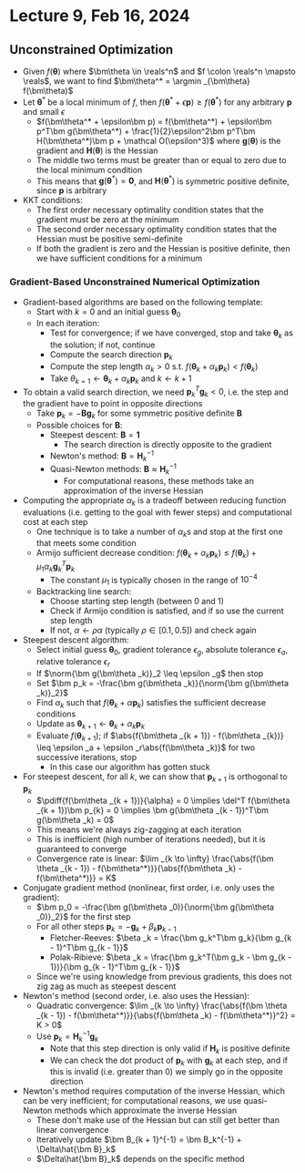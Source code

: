 # Lecture 9, Feb 16, 2024

## Unconstrained Optimization

* Given $f(\bm \theta)$ where $\bm\theta \in \reals^n$ and $f \colon \reals^n \mapsto \reals$, we want to find $\bm\theta^* = \argmin _{\bm\theta} f(\bm\theta)$
* Let $\bm\theta^*$ be a local minimum of $f$, then $f(\bm\theta^* + \epsilon\bm p) \geq f(\bm\theta^*)$ for any arbitrary $\bm p$ and small $\epsilon$
	* $f(\bm\theta^* + \epsilon\bm p) = f(\bm\theta^*) + \epsilon\bm p^T\bm g(\bm\theta^*) + \frac{1}{2}\epsilon^2\bm p^T\bm H(\bm\theta^*)\bm p + \mathcal O(\epsilon^3)$ where $\bm g(\bm\theta)$ is the gradient and $\bm H(\bm\theta)$ is the Hessian
	* The middle two terms must be greater than or equal to zero due to the local minimum condition
	* This means that $\bm g(\bm\theta^*) = \bm 0$, and $\bm H(\bm\theta^*)$ is symmetric positive definite, since $\bm p$ is arbitrary
* KKT conditions:
	* The first order necessary optimality condition states that the gradient must be zero at the minimum
	* The second order necessary optimality condition states that the Hessian must be positive semi-definite
	* If both the gradient is zero and the Hessian is positive definite, then we have sufficient conditions for a minimum

### Gradient-Based Unconstrained Numerical Optimization

* Gradient-based algorithms are based on the following template:
	* Start with $k = 0$ and an initial guess $\bm\theta _0$
	* In each iteration:
		* Test for convergence; if we have converged, stop and take $\bm\theta _k$ as the solution; if not, continue
		* Compute the search direction $\bm p_k$
		* Compute the step length $\alpha _k > 0$ s.t. $f(\bm\theta _k + \alpha _k\bm p_k) < f(\bm \theta _k)$
		* Take $\theta _{k = 1} \gets \bm\theta _k + \alpha _k\bm p_k$ and $k \gets k + 1$
* To obtain a valid search direction, we need $\bm p_k^T\bm g_k < 0$, i.e. the step and the gradient have to point in opposite directions
	* Take $\bm p_k = -\bm B\bm g_k$ for some symmetric positive definite $\bm B$
	* Possible choices for $\bm B$:
		* Steepest descent: $\bm B = \bm 1$
			* The search direction is directly opposite to the gradient
		* Newton's method: $\bm B = \bm H_k^{-1}$
		* Quasi-Newton methods: $\bm B \approx \bm H_k^{-1}$
			* For computational reasons, these methods take an approximation of the inverse Hessian
* Computing the appropriate $\alpha _k$ is a tradeoff between reducing function evaluations (i.e. getting to the goal with fewer steps) and computational cost at each step
	* One technique is to take a number of $\alpha _k$s and stop at the first one that meets some condition
	* Armijo sufficient decrease condition: $f(\bm\theta _k + \alpha _k\bm p_k) \leq f(\bm\theta _k) + \mu _1\alpha _k\bm g_k^T\bm p_k$
		* The constant $\mu _1$ is typically chosen in the range of $10^{-4}$
	* Backtracking line search:
		* Choose starting step length (between 0 and 1)
		* Check if Armijo condition is satisfied, and if so use the current step length
		* If not, $\alpha \gets \rho\alpha$ (typically $\rho \in [0.1, 0.5]$) and check again
* Steepest descent algorithm:
	* Select initial guess $\bm\theta _0$, gradient tolerance $\epsilon _g$, absolute tolerance $\epsilon _a$, relative tolerance $\epsilon _r$
	* If $\norm{\bm g(\bm\theta _k)}_2 \leq \epsilon _g$ then stop
	* Set $\bm p_k = -\frac{\bm g(\bm\theta _k)}{\norm{\bm g(\bm\theta _k)}_2}$
	* Find $\alpha _k$ such that $f(\bm\theta _k + \alpha\bm p_k)$ satisfies the sufficient decrease conditions
	* Update as $\bm\theta _{k + 1} \gets \bm\theta _k + \alpha _k\bm p_k$
	* Evaluate $f(\bm\theta _{k + 1})$; if $\abs{f(\bm\theta _{k + 1}) - f(\bm\theta _{k})} \leq \epsilon _a + \epsilon _r\abs{f(\bm\theta _k)}$ for two successive iterations, stop
		* In this case our algorithm has gotten stuck
* For steepest descent, for all $k$, we can show that $\bm p_{k + 1}$ is orthogonal to $\bm p_k$
	* $\pdiff{f(\bm\theta _{k + 1})}{\alpha} = 0 \implies \del^T f(\bm\theta _{k + 1})\bm p_{k} = 0 \implies \bm g(\bm\theta _{k - 1})^T\bm g(\bm\theta _k) = 0$
	* This means we're always zig-zagging at each iteration
	* This is inefficient (high number of iterations needed), but it is guaranteed to converge
	* Convergence rate is linear: $\lim _{k \to \infty} \frac{\abs{f(\bm \theta _{k - 1}) - f(\bm\theta^*)}}{\abs{f(\bm\theta _k) - f(\bm\theta^*)}} = K$
* Conjugate gradient method (nonlinear, first order, i.e. only uses the gradient):
	* $\bm p_0 = -\frac{\bm g(\bm\theta _0)}{\norm{\bm g(\bm\theta _0)}_2}$ for the first step
	* For all other steps $\bm p_k = -\bm g_k + \beta _k\bm p_{k - 1}$
		* Fletcher-Reeves: $\beta _k = \frac{\bm g_k^T\bm g_k}{\bm g_{k - 1}^T\bm g_{k - 1}}$
		* Polak-Ribieve: $\beta _k = \frac{\bm g_k^T(\bm g_k - \bm g_{k - 1})}{\bm g_{k - 1}^T\bm g_{k - 1}}$
	* Since we're using knowledge from previous gradients, this does not zig zag as much as steepest descent
* Newton's method (second order, i.e. also uses the Hessian):
	* Quadratic convergence: $\lim _{k \to \infty} \frac{\abs{f(\bm \theta _{k - 1}) - f(\bm\theta^*)}}{\abs{f(\bm\theta _k) - f(\bm\theta^*)}^2} = K > 0$
	* Use $\bm p_k = \bm H_k^{-1}\bm g_k$
		* Note that this step direction is only valid if $\bm H_k$ is positive definite
		* We can check the dot product of $\bm p_k$ with $\bm g_k$ at each step, and if this is invalid (i.e. greater than 0) we simply go in the opposite direction
* Newton's method requires computation of the inverse Hessian, which can be very inefficient; for computational reasons, we use quasi-Newton methods which approximate the inverse Hessian
	* These don't make use of the Hessian but can still get better than linear convergence
	* Iteratively update $\bm B_{k + 1}^{-1} = \bm B_k^{-1} + \Delta\hat{\bm B}_k$
	* $\Delta\hat{\bm B}_k$ depends on the specific method

